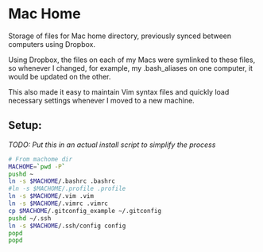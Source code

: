# Mac Home

Storage of files for Mac home directory, previously synced between computers using Dropbox.

Using Dropbox, the files on each of my Macs were symlinked to these files, so whenever I changed, for example, my .bash_aliases on one computer, it would be updated on the other.

This also made it easy to maintain Vim syntax files and quickly load necessary settings whenever I moved to a new machine.

## Setup:

_TODO: Put this in an actual install script to simplify the process_

```bash
# From machome dir
MACHOME=`pwd -P`
pushd ~
ln -s $MACHOME/.bashrc .bashrc
#ln -s $MACHOME/.profile .profile
ln -s $MACHOME/.vim .vim
ln -s $MACHOME/.vimrc .vimrc
cp $MACHOME/.gitconfig_example ~/.gitconfig
pushd ~/.ssh
ln -s $MACHOME/.ssh/config config
popd
popd
```
